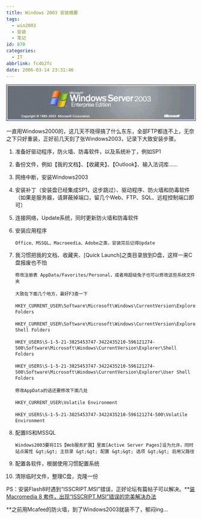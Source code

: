 ```yaml
---
title: Windows 2003 安装摘要
tags:
  - win2003
  - 安装
  - 笔记
id: 870
categories:
  - IT
abbrlink: fc4b2fc
date: 2006-03-14 23:31:46
---
```


![](/images/2006/03/14_2006-3-315853782_12716.gif)

一直用Windows2000的，这几天不晓得搞了什么东东，全部FTP都连不上，无奈之下只好重装，正好前几天刻了张Windows2003，记录下大致安装步骤。

1.  准备好驱动程序，防火墙、防毒软件，以及系统补丁，例如SP1
2.  备份文件，例如【我的文档】、【收藏夹】、【Outlook】、输入法词库&hellip;&hellip;
3.  网络中断，安装Windows2003
4.  安装补丁（安装盘已经集成SP1，这步跳过）、驱动程序、防火墙和防毒软件（如果是服务器，请屏蔽掉端口，留几个Web、FTP、SQL、远程控制端口即可）
5.  连接网络，Update系统，同时更新防火墙和防毒软件
6.  安装应用程序

        Office、MSSQL、Macroeedia、Adobe之类，安装完后记得Update
7.  我习惯把我的文档、收藏夹、[Quick Launch]之类目录放到D盘，这样一来C盘报废也不怕

        修改注册表 AppData/Favorites/Personal，或者用超级兔子也可以修改这些系统文件夹

        大致在下面几个地方，最好F3查一下

        HKEY_CURRENT_USER\Software\Microsoft\Windows\CurrentVersion\Explorer\Shell Folders

        HKEY_CURRENT_USER\Software\Microsoft\Windows\CurrentVersion\Explorer\User Shell Folders

        HKEY_USERS\S-1-5-21-3825453747-3422435210-596121274-500\Software\Microsoft\Windows\CurrentVersion\Explorer\Shell Folders

        HKEY_USERS\S-1-5-21-3825453747-3422435210-596121274-500\Software\Microsoft\Windows\CurrentVersion\Explorer\User Shell Folders

        修改AppData的话还要修改下面几处

        HKEY_CURRENT_USER\Volatile Environment

        HKEY_USERS\S-1-5-21-3825453747-3422435210-596121274-500\Volatile Environment
8.  配置IIS和MSSQL

        Windows2003要将IIS【Web服务扩展】里面[Active Server Pages]设为允许，同时站点属性 &gt;&gt; 主目录 &gt;&gt; 配置 &gt;&gt; 选项 &gt;&gt; 启用父路径
9.  配置各软件，根据使用习惯配置系统
10.  清除临时文件，整理C盘，克隆一份

PS：安装Flash8时遇到&ldquo;ISSCRIPT.MSI&rdquo;错误，正好论坛有篇帖子可以解决。<span style="line-height: 15pt;">**[装Macromedia 8 套件，出现&ldquo;ISSCRIPT.MSI&rdquo;错误的完美解决办法](/bbs/a/a.asp?BoardID=350&amp;ID=11033&amp;q=1&amp;r=453)

**</span><span style="line-height: 15pt;">之前用Mcafee的防火墙，到了Windows2003就装不了，郁闷ing...</span>